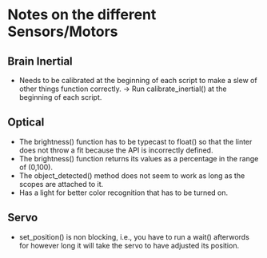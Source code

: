 # Notes on the different Sensors/Motors

## Brain Inertial
- Needs to be calibrated at the beginning of each script to make a slew of other things function
  correctly. -> Run calibrate_inertial() at the beginning of each script.

## Optical
- The brightness() function has to be typecast to float() so that the linter does not throw a fit
  because the API is incorrectly defined.
- The brightness() function returns its values as a percentage in the range of (0,100).
- The object_detected() method does not seem to work as long as the scopes are attached to it.
- Has a light for better color recognition that has to be turned on.

## Servo
- set_position() is non blocking, i.e., you have to run a wait() afterwords for however long it will
  take the servo to have adjusted its position.
